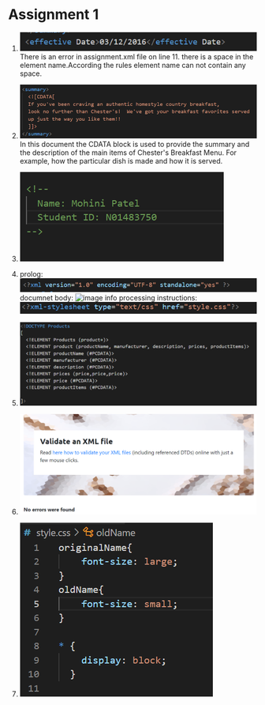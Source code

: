 # Assignment 1

1. ![image info](../assets/1.png)
There is an error in assignment.xml file on line 11.
there is a space in the element name.According the rules element name can not contain any space.

2. ![image info](../assets/2.png) 
In this document the CDATA block is used to provide the summary and the description of the main items of 
Chester's Breakfast Menu.
For example, how the particular dish is made and how it is served.

3. ![image info](../assets/3.png)

4. prolog: ![image info](../assets/prolog.png)
   documnet body: ![image info](../assets/document_info.png)
   processing instructions: ![image info](../assets/p_instruction.png)

5. ![image info](../assets/5.png)

6. ![image info](../assets/6.png)

7. ![image info](../assets/7.png)